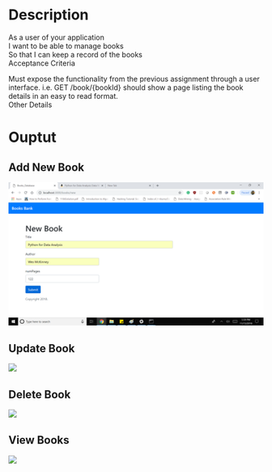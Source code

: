 
# Description

As a user of your application <br/>
I want to be able to manage books <br/>
So that I can keep a record of the books <br/>
Acceptance Criteria <br/>

Must expose the functionality from the previous assignment through a user interface. i.e. GET /book/{bookId} should show a page listing the book details in an easy to read format.<br/>
Other Details

# Ouptut

## Add New Book 

<img src='images/newbook.png'>

## Update Book

<img src='images/'>

## Delete Book

<img src='images/'>

## View Books

<img src='images/'>
